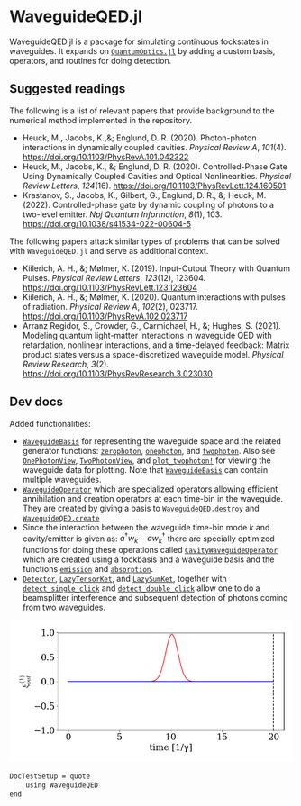 # WaveguideQED.jl

WaveguideQED.jl is a package for simulating continuous fockstates in waveguides. It expands on [`QuantumOptics.jl`](https://qojulia.org/) by adding a custom basis, operators, and routines for doing detection. 

## Suggested readings

The following is a list of relevant papers that provide background to the numerical method implemented in the repository. 
* Heuck, M., Jacobs, K.,&; Englund, D. R. (2020). Photon-photon interactions in dynamically coupled cavities. *Physical Review A*, *101*(4). https://doi.org/10.1103/PhysRevA.101.042322
* Heuck, M., Jacobs, K., &; Englund, D. R. (2020). Controlled-Phase Gate Using Dynamically Coupled Cavities and Optical Nonlinearities. *Physical Review Letters*, *124*(16). https://doi.org/10.1103/PhysRevLett.124.160501
* Krastanov, S., Jacobs, K., Gilbert, G., Englund, D. R., &; Heuck, M. (2022). Controlled-phase gate by dynamic coupling of photons to a two-level emitter. *Npj Quantum Information*, *8*(1), 103. https://doi.org/10.1038/s41534-022-00604-5

The following papers attack similar types of problems that can be solved with `WaveguideQED.jl` and serve as additional context. 
* Kiilerich, A. H., &; Mølmer, K. (2019). Input-Output Theory with Quantum Pulses. *Physical Review Letters*, *123*(12), 123604. https://doi.org/10.1103/PhysRevLett.123.123604
* Kiilerich, A. H., &; Mølmer, K. (2020). Quantum interactions with pulses of radiation. *Physical Review A*, *102*(2), 023717. https://doi.org/10.1103/PhysRevA.102.023717
* Arranz Regidor, S., Crowder, G., Carmichael, H., &; Hughes, S. (2021). Modeling quantum light-matter interactions in waveguide QED with retardation, nonlinear interactions, and a time-delayed feedback: Matrix product states versus a space-discretized waveguide model. *Physical Review Research*, *3*(2). https://doi.org/10.1103/PhysRevResearch.3.023030


## Dev docs
Added functionalities:
* [`WaveguideBasis`](@ref) for representing the waveguide space and the related generator functions: [`zerophoton`](@ref), [`onephoton`](@ref), and [`twophoton`](@ref). Also see [`OnePhotonView`](@ref), [`TwoPhotonView`](@ref), and [`plot_twophoton!`](@ref) for viewing the waveguide data for plotting. Note that [`WaveguideBasis`](@ref) can contain multiple waveguides.
* [`WaveguideOperator`](@ref) which are specialized operators allowing efficient annihilation and creation operators at each time-bin in the waveguide. They are created by giving a basis to [`WaveguideQED.destroy`](@ref) and [`WaveguideQED.create`](@ref)
* Since the interaction between the waveguide time-bin mode $k$ and cavity/emitter is given as: $a^\dagger w_k - a w_k^\dagger$ there are specially optimized functions for doing these operations called [`CavityWaveguideOperator`](@ref) which are created using a fockbasis and a waveguide basis and the functions [`emission`](@ref) and [`absorption`](@ref).
* [`Detector`](@ref), [`LazyTensorKet`](@ref), and [`LazySumKet`](@ref), together with [`detect_single_click`](@ref) and [`detect_double_click`](@ref) allow one to do a beamsplitter interference and subsequent detection of photons coming from two waveguides. 

![alt text](./animations/firstgif.gif)

```@meta
DocTestSetup = quote
    using WaveguideQED
end
```

